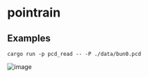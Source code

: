 # pointrain

## Examples

```sh-session
cargo run -p pcd_read -- -P ./data/bun0.pcd
```

![image](https://github.com/eduidl/pointrain/assets/25898373/2b61d172-b305-4286-a47a-7d7c948ea945)
